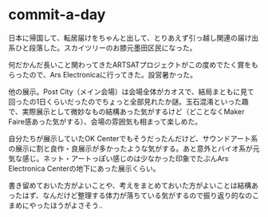 commit-a-day
============

日本に帰国して、転居届けをちゃんと出して、とりあえず引っ越し関連の届け出系ひと段落した。スカイツリーのお膝元墨田区民になった。

何だかんだ長いこと関わってきたARTSATプロジェクトがこの度めでたく賞をもらったので、Ars Electronicaに行ってきた。設営暑かった。

他の展示。Post City（メイン会場）は会場全体がカオスで、結局まともに見て回ったの1日くらいだったのでちょっと全部見れたか謎。玉石混淆といった趣で、実際展示として微妙なもの結構あった気がするけど（どことなくMaker Faire感あった気がする）、会場の雰囲気も相まって楽しめた。

自分たちが展示していたOK Centerでもそうだったんだけど、サウンドアート系の展示に割と良作・良展示が多かったような気がする。あと意外とバイオ系が元気な感じ。ネット・アートっぽい感じのは少なかった印象でたぶんArs Electronica Centerの地下にあった展示くらい。

書き留めておいた方がよいことや、考えをまとめておいた方がよいことは結構あったはず、なんだけど整理する体力が落ちている気がするので振り返り的なのこまめにやったほうがよさそう..


